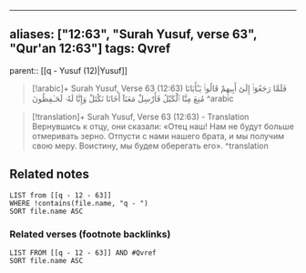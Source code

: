 
---
aliases: ["12:63", "Surah Yusuf, verse 63", "Qur'an 12:63"]
tags: Qvref
---

parent:: [[q - Yusuf (12)|Yusuf]]

> [!arabic]+ Surah Yusuf, Verse 63 (12:63)
> <span class="quran-arabic">فَلَمَّا رَجَعُوٓا۟ إِلَىٰٓ أَبِيهِمْ قَالُوا۟ يَـٰٓأَبَانَا مُنِعَ مِنَّا ٱلْكَيْلُ فَأَرْسِلْ مَعَنَآ أَخَانَا نَكْتَلْ وَإِنَّا لَهُۥ لَحَـٰفِظُونَ</span>
^arabic

> [!translation]+ Surah Yusuf, Verse 63 (12:63) - Translation
> Вернувшись к отцу, они сказали: «Отец наш! Нам не будут больше отмеривать зерно. Отпусти с нами нашего брата, и мы получим свою меру. Воистину, мы будем оберегать его».
^translation



## Related notes
```dataview
LIST from [[q - 12 - 63]]
WHERE !contains(file.name, "q - ")
SORT file.name ASC
```

### Related verses (footnote backlinks)
```dataview
LIST FROM [[q - 12 - 63]] AND #Qvref
SORT file.name ASC
```

